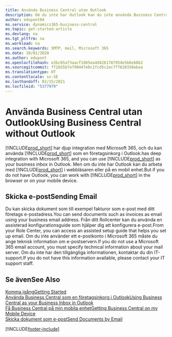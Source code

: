 ```yaml
---
title: Använda Business Central utan Outlook
description: Om du inte har Outlook kan du inte använda Business Central som företagsinkorg i Outlook – du kan däremot arbeta i en webbläsare eller på en mobil enhet.
author: edupont04
ms.service: dynamics365-business-central
ms.topic: get-started-article
ms.devlang: na
ms.tgt_pltfrm: na
ms.workload: na
ms.search.keywords: SMTP, mail, Microsoft 365
ms.date: 10/01/2020
ms.author: edupont
ms.openlocfilehash: e3bc85af3aacf1865ea4d426178795de5b6eb8b2
ms.sourcegitcommit: ff2b55b7e790447e0c1fcd5c2ec7f7610338ebaa
ms.translationtype: HT
ms.contentlocale: sv-SE
ms.lasthandoff: 02/15/2021
ms.locfileid: "5377979"
---
```

# <a name="using-business-central-without-outlook"></a><span data-ttu-id="00a73-103">Använda Business Central utan Outlook</span><span class="sxs-lookup"><span data-stu-id="00a73-103">Using Business Central without Outlook</span></span>
[!INCLUDE[prod_short](includes/prod_short.md)] <span data-ttu-id="00a73-104">har djup integration med Microsoft 365, och du kan använda [!INCLUDE[prod_short](includes/prod_short.md)] som en företagsinkorg i Outlook.</span><span class="sxs-lookup"><span data-stu-id="00a73-104">has deep integration with Microsoft 365, and you can use [!INCLUDE[prod_short](includes/prod_short.md)] as your business inbox in Outlook.</span></span> <span data-ttu-id="00a73-105">Men om du inte har Outlook kan du arbeta med [!INCLUDE[prod_short](includes/prod_short.md)] i webbläsaren eller på en mobil enhet.</span><span class="sxs-lookup"><span data-stu-id="00a73-105">But if you do not have Outlook, you can work with [!INCLUDE[prod_short](includes/prod_short.md)] in the browser or on your mobile device.</span></span>  

## <a name="sending-email"></a><span data-ttu-id="00a73-106">Skicka e-post</span><span class="sxs-lookup"><span data-stu-id="00a73-106">Sending Email</span></span>
<span data-ttu-id="00a73-107">Du kan skicka dokument som till exempel fakturor som e-post med ditt företags e-postadress.</span><span class="sxs-lookup"><span data-stu-id="00a73-107">You can send documents such as invoices as email using your business email address.</span></span> <span data-ttu-id="00a73-108">Från ditt Rollcenter kan du använda en assisterad konfigurationsguide som hjälper dig att konfigurera e-post.</span><span class="sxs-lookup"><span data-stu-id="00a73-108">From your Role Center, you can access an assisted setup guide that helps you set up email.</span></span> <span data-ttu-id="00a73-109">Om du inte använder ett e-postkonto i Microsoft 365 måste du ange teknisk information om e-postservern.</span><span class="sxs-lookup"><span data-stu-id="00a73-109">If you do not use a Microsoft 365 email account, you must specify technical information about your mail server.</span></span> <span data-ttu-id="00a73-110">Om du inte har den tillgängliga informationen, kontaktar du din IT-support.</span><span class="sxs-lookup"><span data-stu-id="00a73-110">If you do not have this information available, please contact your IT support staff.</span></span>  


## <a name="see-also"></a><span data-ttu-id="00a73-111">Se även</span><span class="sxs-lookup"><span data-stu-id="00a73-111">See Also</span></span>
[<span data-ttu-id="00a73-112">Komma igång</span><span class="sxs-lookup"><span data-stu-id="00a73-112">Getting Started</span></span>](product-get-started.md)  
[<span data-ttu-id="00a73-113">Använda Business Central som en företagsinkorg i Outlook</span><span class="sxs-lookup"><span data-stu-id="00a73-113">Using Business Central as your Business Inbox in Outlook</span></span>](admin-outlook.md)  
[<span data-ttu-id="00a73-114">Få Business Central på min mobila enhet</span><span class="sxs-lookup"><span data-stu-id="00a73-114">Getting Business Central on my Mobile Device</span></span>](install-mobile-app.md)  
[<span data-ttu-id="00a73-115">Skicka dokument som e-post</span><span class="sxs-lookup"><span data-stu-id="00a73-115">Send Documents by Email</span></span>](ui-how-send-documents-email.md)


[!INCLUDE[footer-include](includes/footer-banner.md)]
